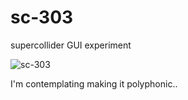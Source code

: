 # sc-303
supercollider GUI experiment

![sc-303](https://cloud.githubusercontent.com/assets/619340/6966279/20bd7198-d958-11e4-813c-d147292a8178.png)

I'm contemplating making it polyphonic..
